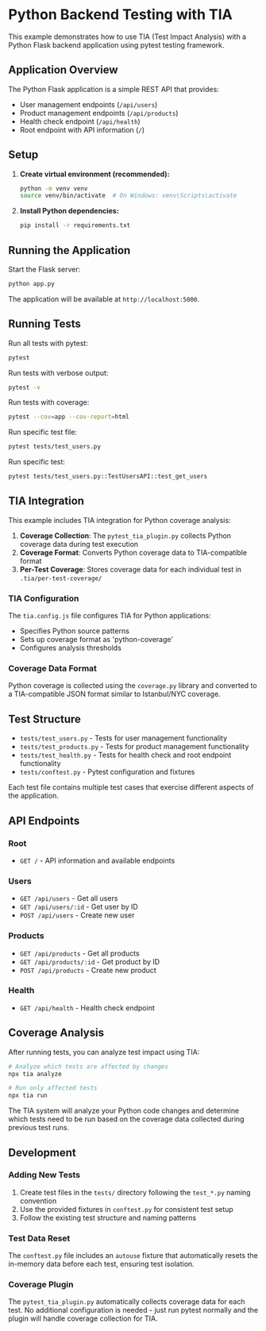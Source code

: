# Python Backend Testing with TIA

This example demonstrates how to use TIA (Test Impact Analysis) with a Python Flask backend application using pytest testing framework.

## Application Overview

The Python Flask application is a simple REST API that provides:
- User management endpoints (`/api/users`)
- Product management endpoints (`/api/products`)
- Health check endpoint (`/api/health`)
- Root endpoint with API information (`/`)

## Setup

1. **Create virtual environment (recommended):**
   ```bash
   python -m venv venv
   source venv/bin/activate  # On Windows: venv\Scripts\activate
   ```

2. **Install Python dependencies:**
   ```bash
   pip install -r requirements.txt
   ```

## Running the Application

Start the Flask server:
```bash
python app.py
```

The application will be available at `http://localhost:5000`.

## Running Tests

Run all tests with pytest:
```bash
pytest
```

Run tests with verbose output:
```bash
pytest -v
```

Run tests with coverage:
```bash
pytest --cov=app --cov-report=html
```

Run specific test file:
```bash
pytest tests/test_users.py
```

Run specific test:
```bash
pytest tests/test_users.py::TestUsersAPI::test_get_users
```

## TIA Integration

This example includes TIA integration for Python coverage analysis:

1. **Coverage Collection**: The `pytest_tia_plugin.py` collects Python coverage data during test execution
2. **Coverage Format**: Converts Python coverage data to TIA-compatible format
3. **Per-Test Coverage**: Stores coverage data for each individual test in `.tia/per-test-coverage/`

### TIA Configuration

The `tia.config.js` file configures TIA for Python applications:
- Specifies Python source patterns
- Sets up coverage format as 'python-coverage'
- Configures analysis thresholds

### Coverage Data Format

Python coverage is collected using the `coverage.py` library and converted to a TIA-compatible JSON format similar to Istanbul/NYC coverage.

## Test Structure

- `tests/test_users.py` - Tests for user management functionality
- `tests/test_products.py` - Tests for product management functionality  
- `tests/test_health.py` - Tests for health check and root endpoint functionality
- `tests/conftest.py` - Pytest configuration and fixtures

Each test file contains multiple test cases that exercise different aspects of the application.

## API Endpoints

### Root
- `GET /` - API information and available endpoints

### Users
- `GET /api/users` - Get all users
- `GET /api/users/:id` - Get user by ID
- `POST /api/users` - Create new user

### Products
- `GET /api/products` - Get all products
- `GET /api/products/:id` - Get product by ID
- `POST /api/products` - Create new product

### Health
- `GET /api/health` - Health check endpoint

## Coverage Analysis

After running tests, you can analyze test impact using TIA:

```bash
# Analyze which tests are affected by changes
npx tia analyze

# Run only affected tests
npx tia run
```

The TIA system will analyze your Python code changes and determine which tests need to be run based on the coverage data collected during previous test runs.

## Development

### Adding New Tests

1. Create test files in the `tests/` directory following the `test_*.py` naming convention
2. Use the provided fixtures in `conftest.py` for consistent test setup
3. Follow the existing test structure and naming patterns

### Test Data Reset

The `conftest.py` file includes an `autouse` fixture that automatically resets the in-memory data before each test, ensuring test isolation.

### Coverage Plugin

The `pytest_tia_plugin.py` automatically collects coverage data for each test. No additional configuration is needed - just run pytest normally and the plugin will handle coverage collection for TIA.

